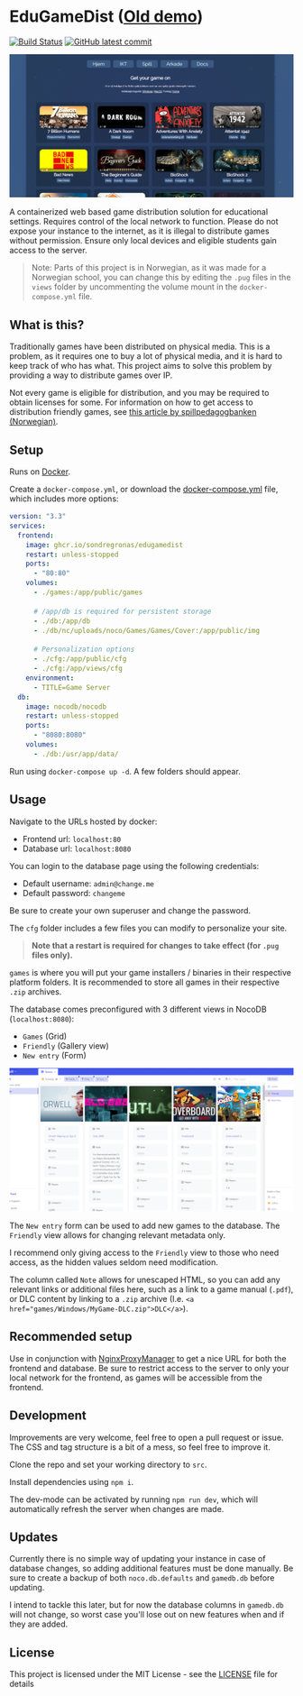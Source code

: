 # EduGameDist (<a href="https://vaagenim.github.io/spill.iktim.no/">Old demo</a>)
[![Build Status](https://img.shields.io/github/workflow/status/sondregronas/EduGameDist/CI)](https://github.com/sondregronas/EduGameDist/)
[![GitHub latest commit](https://img.shields.io/github/last-commit/sondregronas/EduGameDist)](https://github.com/sondregronas/EduGameDist/commit/)

![Frontend](assets/frontend.gif)

A containerized web based game distribution solution for educational settings. Requires control of the local network to function. Please do not expose your instance to the internet, as it is illegal to distribute games without permission. Ensure only local devices and eligible students gain access to the server.

> Note: Parts of this project is in Norwegian, as it was made for a Norwegian school, you can change this by editing the `.pug` files in the `views` folder by uncommenting the volume mount in the `docker-compose.yml` file.

## What is this?
Traditionally games have been distributed on physical media. This is a problem, as it requires one to buy a lot of physical media, and it is hard to keep track of who has what. This project aims to solve this problem by providing a way to distribute games over IP.

Not every game is eligible for distribution, and you may be required to obtain licenses for some. For information on how to get access to distribution friendly games, see [this article by spillpedagogbanken (Norwegian)](https://www.spillpedagogbanken.no/?faq=hva-er-steam-epic-itch-io-gog-og-humblebundle).

## Setup
Runs on [Docker](https://www.docker.com/).

Create a `docker-compose.yml`, or download the [docker-compose.yml](docker-compose.yml) file, which includes more options:
```yaml
version: "3.3"
services:
  frontend:
    image: ghcr.io/sondregronas/edugamedist
    restart: unless-stopped
    ports:
      - "80:80"
    volumes:
      - ./games:/app/public/games
      
      # /app/db is required for persistent storage
      - ./db:/app/db
      - ./db/nc/uploads/noco/Games/Games/Cover:/app/public/img

      # Personalization options
      - ./cfg:/app/public/cfg
      - ./cfg:/app/views/cfg
    environment:
      - TITLE=Game Server
  db:
    image: nocodb/nocodb
    restart: unless-stopped
    ports:
      - "8080:8080"
    volumes:
      - ./db:/usr/app/data/
```

Run using `docker-compose up -d`. A few folders should appear.

## Usage
Navigate to the URLs hosted by docker:
- Frontend url: `localhost:80`<br>
- Database url: `localhost:8080`

You can login to the database page using the following credentials:
- Default username: `admin@change.me`<br>
- Default password: `changeme`

Be sure to create your own superuser and change the password.

The `cfg` folder includes a few files you can modify to personalize your site. 

> **Note that a restart is required for changes to take effect (for `.pug` files only).**

`games` is where you will put your game installers / binaries in their respective platform folders. It is recommended to store all games in their respective `.zip` archives.

The database comes preconfigured with 3 different views in NocoDB (`localhost:8080`): 
- `Games` (Grid)
- `Friendly` (Gallery view)
- `New entry` (Form)

![Backend](assets/backend.gif)

The `New entry` form can be used to add new games to the database. The `Friendly` view allows for changing relevant metadata only.

I recommend only giving access to the `Friendly` view to those who need access, as the hidden values seldom need modification.

The column called `Note` allows for unescaped HTML, so you can add any relevant links or additional files here, such as a link to a game manual (`.pdf`), or DLC content by linking to a `.zip` archive (I.e. `<a href="games/Windows/MyGame-DLC.zip">DLC</a>`).

## Recommended setup
Use in conjunction with [NginxProxyManager](https://nginxproxymanager.com/) to get a nice URL for both the frontend and database. Be sure to restrict access to the server to only your local network for the frontend, as games will be accessible from the frontend.

## Development
Improvements are very welcome, feel free to open a pull request or issue. The CSS and tag structure is a bit of a mess, so feel free to improve it.

Clone the repo and set your working directory to `src`.

Install dependencies using `npm i`.

The dev-mode can be activated by running `npm run dev`, which will automatically refresh the server when changes are made.

## Updates
Currently there is no simple way of updating your instance in case of database changes, so adding additional features must be done manually. Be sure to create a backup of both `noco.db.defaults` and `gamedb.db` before updating.

I intend to tackle this later, but for now the database columns in `gamedb.db` will not change, so worst case you'll lose out on new features when and if they are added.

## License
This project is licensed under the MIT License - see the [LICENSE](LICENSE) file for details
